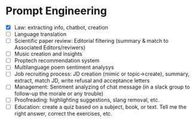 # Prompt Engineering

- [x] Law: extracting info, chatbot, creation
- [ ] Language translation
- [ ] Scientific paper review: Editorial filtering (summary & match to Associated Editors/reviwers)
- [ ] Music creation and insights
- [ ] Proptech recommendation system
- [ ] Multilanguage poem sentiment analysys
- [ ] Job recruiting process: JD creation (mimic or topic->create), summary, extract, match JD, write refusal and acceptance letters
- [ ] Management: Sentment analyzing of chat message (in a slack group to follow-up the morale or any trouble)
- [ ] Proofreading: highlighting suggestions, slang removal, etc.
- [ ] Education: create a quiz based on a subject, book, or text. Tell me the right answer, correct the exercises, etc.
